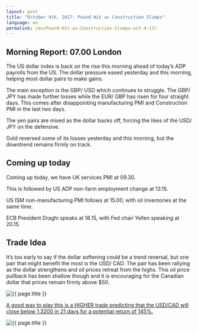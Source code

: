 ```yaml
---
layout: post
title: "October 4th, 2017: Pound Hit as Construction Slumps"
language: en
permalink: /en/Pound-Hit-as-Construction-Slumps-oct-4-17/
---
```

## Morning Report: 07.00 London

The US dollar index is back on the rise this morning ahead of today’s ADP payrolls from the US. The dollar pressure eased yesterday and this morning, helping most dollar pairs to make gains. 

The main exception is the GBP/ USD which continues to struggle. The GBP/ JPY has made further losses while the EUR/ GBP has risen for four straight days. This comes after disappointing manufacturing PMI and Construction PMI in the last two days. 

The yen pairs are mixed as the dollar backs off, forcing the likes of the USD/ JPY on the defensive. 

Gold reversed some of its losses yesterday and this morning, but the downtrend remains firmly on track.
 

## Coming up today 

Coming up today, we have UK services PMI at 09.30. 

This is followed by US ADP non-farm employment change at 13.15. 

US ISM non-manufacturing PMI follows at 15.00, with oil inventories at the same time. 

ECB President Draghi speaks at 18.15, with Fed chair Yellen speaking at 20.15.  

## Trade Idea

It’s too early to say if the dollar softening could be a trend reversal, but one pair that might benefit the most is the USD/ CAD. The pair has been rallying as the dollar strengthens and oil prices retreat from the highs. This oil price pullback has been shallow though and it is encouraging for the Canadian dollar that prices remain firmly above $50.   
 
<img class="post-image" src="{{ site.url }}/images/oct/2017-10-04_06-53-06.jpg" alt="{{ page.title }}" title="{{ page.title }}">

<a href="%LINK%%?currency=GBP&market=forex&underlying=frxGBPUSD&formname=higherlower&duration_amount=21&duration_units=d&amount=10&amount_type=payout&expiry_type=duration&barrier=1.3200" target="_blank">A good way to play this is a HIGHER trade predicting that the USD/CAD will close below 1.3200 in 21 days for a potential return of 145%.</a>

<img class="post-image" src="{{ site.url }}/images/oct/2017-10-04_06-57-10.jpg" alt="{{ page.title }}" title="{{ page.title }}">

